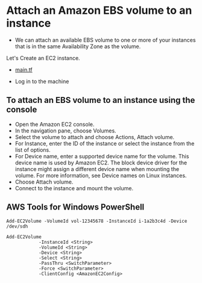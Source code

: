# Attach an Amazon EBS volume to an instance
 - We can attach an available EBS volume to one or more of your instances that is in the same Availability Zone as the volume.

Let's Create an EC2 instance.
 - [main.tf]()
   

 - Log in to the machine
   
## To attach an EBS volume to an instance using the console
  - Open the Amazon EC2 console.
  - In the navigation pane, choose Volumes.
  - Select the volume to attach and choose Actions, Attach volume.
  - For Instance, enter the ID of the instance or select the instance from the list of options.
  - For Device name, enter a supported device name for the volume. This device name is used by Amazon EC2. The block device driver for the instance might assign a different device name when mounting the volume. For more information, see Device names on Linux instances.
  - Choose Attach volume.
  - Connect to the instance and mount the volume.

## AWS Tools for Windows PowerShell
   ```
   Add-EC2Volume -VolumeId vol-12345678 -InstanceId i-1a2b3c4d -Device /dev/sdh
   ```

   ```
   Add-EC2Volume
               -InstanceId <String>
               -VolumeId <String>
               -Device <String>
               -Select <String>
               -PassThru <SwitchParameter>
               -Force <SwitchParameter>
               -ClientConfig <AmazonEC2Config>
   ```
